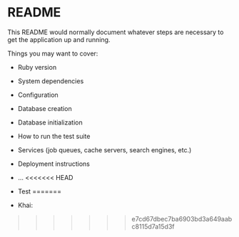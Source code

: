 # README

This README would normally document whatever steps are necessary to get the
application up and running.

Things you may want to cover:

* Ruby version

* System dependencies

* Configuration

* Database creation

* Database initialization

* How to run the test suite

* Services (job queues, cache servers, search engines, etc.)

* Deployment instructions

* ...
<<<<<<< HEAD
* Test 
=======
* Khai: 
>>>>>>> e7cd67dbec7ba6903bd3a649aabc8115d7a15d3f
